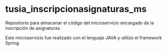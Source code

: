 # tusia_inscripcionasignaturas_ms
Repositorio para almacenar el código del microservicio encargado de la inscripción de asignaturas.

Este microservicio fue realizado con el lenguaje JAVA y utilizo el framework Spring.
